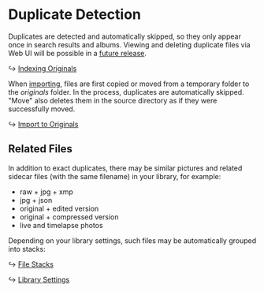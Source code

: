 # Duplicate Detection #

Duplicates are detected and automatically skipped, so they only appear once in search results and albums. Viewing and deleting duplicate files via Web UI will be possible in a [future release](https://github.com/photoprism/photoprism/issues/1308).

↪ [Indexing Originals](originals.md)

When [importing](import.md), files are first copied or moved from a temporary folder to the *originals* folder. In the process, duplicates are automatically skipped. "Move" also deletes them in the source directory as if they were successfully moved.

↪ [Import to Originals](originals.md)

## Related Files

In addition to exact duplicates, there may be similar pictures and related sidecar files (with the same filename) in your library, for example:

- raw + jpg + xmp
- jpg + json
- original + edited version
- original + compressed version
- live and timelapse photos

Depending on your library settings, such files may be automatically grouped into stacks:

↪ [File Stacks](../organize/stacks.md)

↪ [Library Settings](../settings/library.md)
